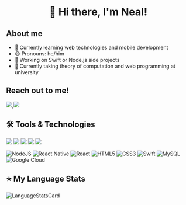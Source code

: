 <h1 align="center">👋 Hi there, I'm Neal!</h1>

## About me
- 🌱 Currently learning web technologies and mobile development
- 😄 Pronouns: he/him
- 🔭 Working on Swift or Node.js side projects
- 📓 Currently taking theory of computation and web programming at university

<h2 align="left">Reach out to me!</h2>
<p align="left">
<a href="#">
    <img src="https://img.shields.io/badge/defnotneal%231111-%237289DA.svg?style=for-the-badge&logo=discord&logoColor=white">
</a>
<a href="#">
    <img src="https://img.shields.io/badge/itsneal.a01@gmail.com-D14836?style=for-the-badge&logo=gmail&logoColor=white">
</a>
</p>

## 🛠 Tools & Technologies
![](https://img.shields.io/badge/OS-MacOS-informational?style=flat&logo=apple&logoColor=white&color=2bbc8a)
![](https://img.shields.io/badge/Shell-zsh-informational?style=flat&logo=GNOME%20Terminal&logoColor=white&color=2bbc8a)
![](https://img.shields.io/badge/Editor-Visual%20Studio%20Code-informational?style=flat&logo=VisualStudioCode&logoColor=white&color=2bbc8a)
![](https://img.shields.io/badge/IDE-XCode-informational?style=flat&logo=XCode&logoColor=white&color=2bbc8a)
![](https://img.shields.io/badge/Version%20Control-Git-informational?style=flat&logo=Git&logoColor=white&color=2bbc8a)

![NodeJS](https://img.shields.io/badge/node.js-6DA55F?style=for-the-badge&logo=node.js&logoColor=white)
![React Native](https://img.shields.io/badge/react_native-%2320232a.svg?style=for-the-badge&logo=react&logoColor=%2361DAFB)
![React](https://img.shields.io/badge/react-%2320232a.svg?style=for-the-badge&logo=react&logoColor=%2361DAFB)
![HTML5](https://img.shields.io/badge/html5-%23E34F26.svg?style=for-the-badge&logo=html5&logoColor=white)
![CSS3](https://img.shields.io/badge/css3-%231572B6.svg?style=for-the-badge&logo=css3&logoColor=white)
![Swift](https://img.shields.io/badge/swiftui-%2300599C?style=for-the-badge&logo=swift&logoColor=white)
![MySQL](https://img.shields.io/badge/mysql-242124.svg?style=for-the-badge&logo=mysql&logoColor=white)
![Google Cloud](https://img.shields.io/badge/Google%20Cloud-%234285F4.svg?style=for-the-badge&logo=google-cloud&logoColor=white)




## ⭐️ My Language Stats 
![LanguageStatsCard](https://github-readme-stats.vercel.app/api/top-langs/?username=nealarch01&langs_count=8&theme=react&exclude_repo=DataStructuresAlgorithms-CS311&hide=Objective-C,Java,Starlark&layout=compact)

